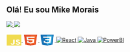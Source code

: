 ## Olá! Eu sou Mike Morais 
 <div>
  <a href="https://github.com/lkazumi">
  <img height="180em" src="https://github-readme-stats.vercel.app/api?username=lkazumi&show_icons=true&theme=tokyonight&include_all_commits=true&count_private=true&hide_border=true"/>
  <img height="180em" src="https://github-readme-stats.vercel.app/api/top-langs/?username=lkazumi&layout=compact&langs_count=7&theme=tokyonight&hide_border=true"/>
</div>
 <!--https://devicon.dev/-->
<div style="display: inline_block"><br>
  <img align="center" alt="Js" height="30" width="40" src="https://raw.githubusercontent.com/devicons/devicon/master/icons/javascript/javascript-plain.svg">
  <img align="center" alt="HTML" height="30" width="40" src="https://raw.githubusercontent.com/devicons/devicon/master/icons/html5/html5-original.svg">
  <img align="center" alt="CSS" height="30" width="40" src="https://raw.githubusercontent.com/devicons/devicon/master/icons/css3/css3-original.svg">
  <img align="center" alt="React" height="30" width="40" src="https://cdn.jsdelivr.net/gh/devicons/devicon/icons/react/react-original.svg">
  <img align="center" alt="Java" height="30" width="40" src="https://cdn.jsdelivr.net/gh/devicons/devicon/icons/java/java-original.svg">
  <img align="center" alt="PowerBI" height="30" width="40" src="https://img.icons8.com/color/48/000000/power-bi.png"/>
</div>

